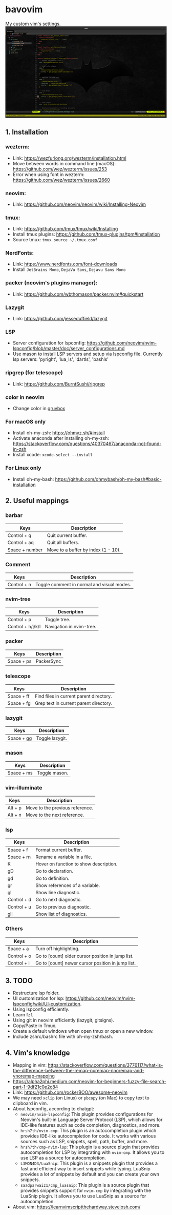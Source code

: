 # bavovim
My custom vim's settings.
![plot](./bavovim.png)

## 1. Installation 
### wezterm: 
- Link: https://wezfurlong.org/wezterm/installation.html
- Move between words in command line (macOS): https://github.com/wez/wezterm/issues/253
- Error when using font in wezterm: https://github.com/wez/wezterm/issues/2660
### neovim: 
- Link: https://github.com/neovim/neovim/wiki/Installing-Neovim
### tmux: 
- Link: https://github.com/tmux/tmux/wiki/Installing
- Install tmux plugins: https://github.com/tmux-plugins/tpm#installation
- Source tmux: `tmux source ~/.tmux.conf`
### NerdFonts: 
- Link: https://www.nerdfonts.com/font-downloads
- Install `JetBrains Mono`, `DejaVu Sans`, `Dejavu Sans Mono`
### packer (neovim's plugins manager): 
- Link: https://github.com/wbthomason/packer.nvim#quickstart
### Lazygit
- Link: https://github.com/jesseduffield/lazygit
### LSP
- Server configuration for lspconfig: https://github.com/neovim/nvim-lspconfig/blob/master/doc/server_configurations.md
- Use mason to install LSP servers and setup via lspconfig file. Currently lsp servers: 'pyright', 'lua_ls', 'dartls', 'bashls'
### ripgrep (for telescope)
- Link: https://github.com/BurntSushi/ripgrep
### color in neovim
- Change color in [gruvbox](./config/)
### For macOS only
- Install oh-my-zsh: https://ohmyz.sh/#install 
- Activate anaconda after installing oh-my-zsh: https://stackoverflow.com/questions/40370467/anaconda-not-found-in-zsh
- Install xcode: `xcode-select --install`
### For Linux only
- Install oh-my-bash: https://github.com/ohmybash/oh-my-bash#basic-installation

## 2. Useful mappings
### barbar
| Keys | Description |
--- | --- |
| Control + q | Quit current buffer. |
| Control + aq | Quit all buffers. |
| Space + number | Move to a buffer by index (1 - 10). |
### Comment
| Keys | Description |
--- | --- |
| Control + n | Toggle comment in normal and visual modes. |
### nvim-tree
| Keys | Description |
--- | --- |
| Control + p | Toggle tree. |
| Control + h/j/k/l | Navigation in nvim-tree. |
### packer
| Keys | Description |
--- | --- |
| Space + ps | PackerSync |
### telescope
| Keys | Description |
--- | --- |
| Space + ff | Find files in current parent directory. |
| Space + fg | Grep text in current parent directory. |
### lazygit 
| Keys | Description |
--- | --- |
| Space + gg | Toggle lazygit. |
### mason
| Keys | Description |
--- | --- |
| Space + ms | Toggle mason. |
### vim-illuminate
| Keys | Description |
--- | --- |
| Alt + p | Move to the previous reference. |
| Alt + n | Move to the next reference. |
### lsp
| Keys | Description |
--- | --- |
| Space + f | Format current buffer. |
| Space + rn | Rename a variable in a file. |
| K | Hover on function to show description. |
| gD | Go to declaration. |
| gd | Go to definition. |
| gr | Show references of a variable. |
| gl | Show line diagnostic. |
| Control + d | Go to next diagnostic. |
| Control + u | Go to previous diagnostic. |
| gll | Show list of diagnostics. |

### Others
| Keys | Description |
--- | --- |
| Space + a | Turn off highlighting. |
| Control + o | Go to [count] older cursor position in jump list. |
| Control + i | Go to [count] newer cursor position in jump list. |

## 3. TODO
- Restructure lsp folder.
- UI customization for lsp: https://github.com/neovim/nvim-lspconfig/wiki/UI-customization.
- Using lspconfig efficiently.
- Learn fzf.
- Using git in neovim efficiently (lazygit, gitsigns).
- Copy/Paste in Tmux.
- Create a default windows when open tmux or open a new window.
- Include zshrc/bashrc file with oh-my-zsh/bash.

## 4. Vim's knowledge 
- Mapping in vim: https://stackoverflow.com/questions/3776117/what-is-the-difference-between-the-remap-noremap-nnoremap-and-vnoremap-mapping
- https://alpha2phi.medium.com/neovim-for-beginners-fuzzy-file-search-part-1-9df21c0e2c84
- Link: https://github.com/rockerBOO/awesome-neovim
- We may need `xclip` (on Linux) or `pbcopy` (on Mac) to copy text to clipboard in vim.
- About lspconfig, according to chatgpt:
    + `neovim/nvim-lspconfig`: This plugin provides configurations for Neovim's built-in Language Server Protocol (LSP), which allows for IDE-like features such as code completion, diagnostics, and more.
    + `hrsh7th/nvim-cmp`: This plugin is an autocompletion plugin which provides IDE-like autocompletion for code. It works with various sources such as LSP, snippets, spell, path, buffer, and more.
    + `hrsh7th/cmp-nvim-lsp`: This plugin is a source plugin that provides autocompletion for LSP by integrating with `nvim-cmp`. It allows you to use LSP as a source for autocompletion.
    + `L3MON4D3/LuaSnip`: This plugin is a snippets plugin that provides a fast and efficient way to insert snippets while typing. LuaSnip provides a lot of snippets by default and you can create your own snippets.
    + `saadparwaiz1/cmp_luasnip`: This plugin is a source plugin that provides snippets support for `nvim-cmp` by integrating with the LuaSnip plugin. It allows you to use LuaSnip as a source for autocompletion.
- About vim: https://learnvimscriptthehardway.stevelosh.com/

